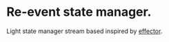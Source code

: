 # Re-event state manager.

Light state manager stream based inspired by [effector](https://github.com/effector/effector).

